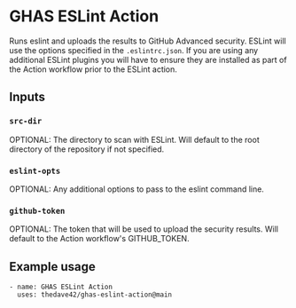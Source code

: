 # GHAS ESLint Action

Runs eslint and uploads the results to GitHub Advanced security.  ESLint will use the options specified in the `.eslintrc.json`.  If you are using any additional ESLint plugins you will have to ensure they are installed as part of the Action workflow prior to the ESLint action.

## Inputs

### `src-dir`

OPTIONAL: The directory to scan with ESLint.  Will default to the root directory of the repository if not specified.

### `eslint-opts`

OPTIONAL: Any additional options to pass to the eslint command line.

### `github-token`

OPTIONAL: The token that will be used to upload the security results.  Will default to the Action workflow's GITHUB_TOKEN.


## Example usage

    - name: GHAS ESLint Action
      uses: thedave42/ghas-eslint-action@main
     
